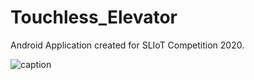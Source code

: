 # Touchless_Elevator
Android Application created for SLIoT Competition 2020.




![caption](https://media.giphy.com/media/8JQ7pr7wzOFVH0XIrp/giphy.gif)
